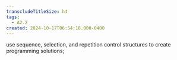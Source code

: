 ```yaml
---
transcludeTitleSize: h4
tags:
  - A2.2
created: 2024-10-17T06:54:18.000-0400
---
```

use sequence, selection, and repetition control structures to create programming solutions;